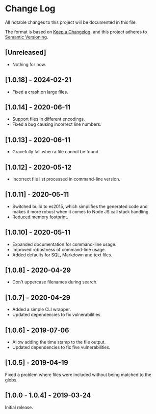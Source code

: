 # Change Log
All notable changes to this project will be documented in this file.

The format is based on [Keep a Changelog](https://keepachangelog.com/en/1.0.0/),
and this project adheres to [Semantic Versioning](https://semver.org/spec/v2.0.0.html).

## [Unreleased]

* Nothing for now.

## [1.0.18] - 2024-02-21

* Fixed a crash on large files.

## [1.0.14] - 2020-06-11

* Support files in different encodings.
* Fixed a bug causing incorrect line numbers.

## [1.0.13] - 2020-06-11

* Gracefully fail when a file cannot be found.

## [1.0.12] - 2020-05-12

* Incorrect file list processed in command-line version.

## [1.0.11] - 2020-05-11

* Switched build to es2015, which simplifies the generated code and makes it more robust when it comes to Node JS call stack handling.
* Reduced memory footprint.

## [1.0.10] - 2020-05-11

* Expanded documentation for command-line usage.
* Improved robustness of command-line usage.
* Added defaults for SQL, Markdown and text files.

## [1.0.8] - 2020-04-29

* Don't uppercase filenames during search.

## [1.0.7] - 2020-04-29

* Added a simple CLI wrapper.
* Updated dependencies to fix vulnerabilities.

## [1.0.6] - 2019-07-06

* Allow adding the time stamp to the file output.
* Updated dependencies to fix five vulnerabilities.

## [1.0.5] - 2019-04-19

Fixed a problem where files were included without being matched to the globs.

## [1.0.0 - 1.0.4] - 2019-03-24

Initial release.

